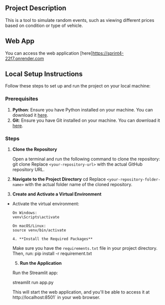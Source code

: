 ## Project Description

This is a tool to simulate random events, such as viewing different prices based on condition or type of vehicle.

## Web App

You can access the web application [here]https://sprint4-22f7.onrender.com
## Local Setup Instructions

Follow these steps to set up and run the project on your local machine:

### Prerequisites

1. **Python**: Ensure you have Python installed on your machine. You can download it [here](https://www.python.org/downloads/).
2. **Git**: Ensure you have Git installed on your machine. You can download it [here](https://git-scm.com/downloads).

### Steps

1. **Clone the Repository**
   
   Open a terminal and run the following command to clone the repository:
    git clone <your-repository-url>
Replace `<your-repository-url>` with the actual GitHub repository URL.

2. **Navigate to the Project Directory**
   cd <your-repository-folder-name>
Replace `<your-repository-folder-name>` with the actual folder name of the cloned repository.

3. **Create and Activate a Virtual Environment**
- Activate the virtual environment:

      On Windows:
      venv\Scripts\activate

      On macOS/Linux:
      source venv/bin/activate

      4. **Install the Required Packages**
   
   Make sure you have the `requirements.txt` file in your project directory. Then, run:
   pip install -r requirement.txt

   5. **Run the Application**
   
   Run the Streamlit app:

   streamlit run app.py
   
   This will start the web application, and you'll be able to access it at http://localhost:8501` in your web browser.



   
